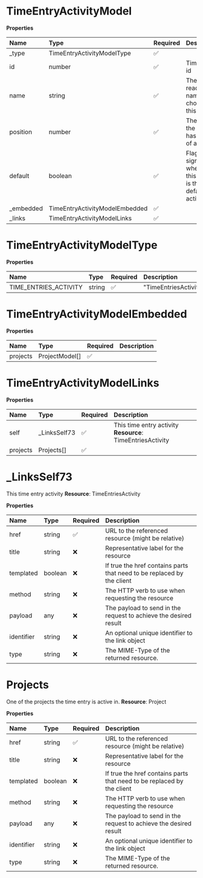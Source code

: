 # TimeEntryActivityModel

**Properties**

| Name       | Type                           | Required | Description                                                  |
| :--------- | :----------------------------- | :------- | :----------------------------------------------------------- |
| \_type     | TimeEntryActivityModelType     | ✅       |                                                              |
| id         | number                         | ✅       | Time entry id                                                |
| name       | string                         | ✅       | The human readable name chosen for this activity             |
| position   | number                         | ✅       | The rank the activity has in a list of activities            |
| default    | boolean                        | ✅       | Flag to signal whether this activity is the default activity |
| \_embedded | TimeEntryActivityModelEmbedded | ✅       |                                                              |
| \_links    | TimeEntryActivityModelLinks    | ✅       |                                                              |

# TimeEntryActivityModelType

**Properties**

| Name                  | Type   | Required | Description           |
| :-------------------- | :----- | :------- | :-------------------- |
| TIME_ENTRIES_ACTIVITY | string | ✅       | "TimeEntriesActivity" |

# TimeEntryActivityModelEmbedded

**Properties**

| Name     | Type           | Required | Description |
| :------- | :------------- | :------- | :---------- |
| projects | ProjectModel[] | ✅       |             |

# TimeEntryActivityModelLinks

**Properties**

| Name     | Type          | Required | Description                                                |
| :------- | :------------ | :------- | :--------------------------------------------------------- |
| self     | \_LinksSelf73 | ✅       | This time entry activity **Resource**: TimeEntriesActivity |
| projects | Projects[]    | ✅       |                                                            |

# \_LinksSelf73

This time entry activity **Resource**: TimeEntriesActivity

**Properties**

| Name       | Type    | Required | Description                                                            |
| :--------- | :------ | :------- | :--------------------------------------------------------------------- |
| href       | string  | ✅       | URL to the referenced resource (might be relative)                     |
| title      | string  | ❌       | Representative label for the resource                                  |
| templated  | boolean | ❌       | If true the href contains parts that need to be replaced by the client |
| method     | string  | ❌       | The HTTP verb to use when requesting the resource                      |
| payload    | any     | ❌       | The payload to send in the request to achieve the desired result       |
| identifier | string  | ❌       | An optional unique identifier to the link object                       |
| type       | string  | ❌       | The MIME-Type of the returned resource.                                |

# Projects

One of the projects the time entry is active in. **Resource**: Project

**Properties**

| Name       | Type    | Required | Description                                                            |
| :--------- | :------ | :------- | :--------------------------------------------------------------------- |
| href       | string  | ✅       | URL to the referenced resource (might be relative)                     |
| title      | string  | ❌       | Representative label for the resource                                  |
| templated  | boolean | ❌       | If true the href contains parts that need to be replaced by the client |
| method     | string  | ❌       | The HTTP verb to use when requesting the resource                      |
| payload    | any     | ❌       | The payload to send in the request to achieve the desired result       |
| identifier | string  | ❌       | An optional unique identifier to the link object                       |
| type       | string  | ❌       | The MIME-Type of the returned resource.                                |

<!-- This file was generated by liblab | https://liblab.com/ -->

